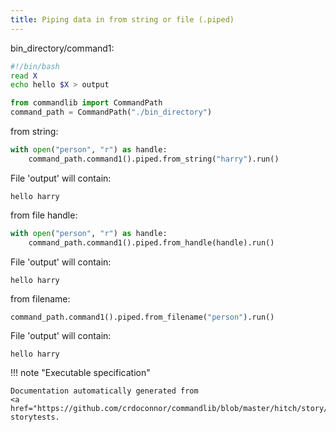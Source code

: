 ```yaml
---
title: Piping data in from string or file (.piped)
---
```






bin_directory/command1:
```bash
#!/bin/bash
read X
echo hello $X > output

```


```python
from commandlib import CommandPath
command_path = CommandPath("./bin_directory")

```




from string:




```python
with open("person", "r") as handle:
    command_path.command1().piped.from_string("harry").run()

```






File 'output' will contain:
```
hello harry
```



from file handle:




```python
with open("person", "r") as handle:
    command_path.command1().piped.from_handle(handle).run()

```






File 'output' will contain:
```
hello harry
```



from filename:




```python
command_path.command1().piped.from_filename("person").run()

```






File 'output' will contain:
```
hello harry
```







!!! note "Executable specification"

    Documentation automatically generated from 
    <a href="https://github.com/crdoconnor/commandlib/blob/master/hitch/story/pipe.story">pipe.story
    storytests.
